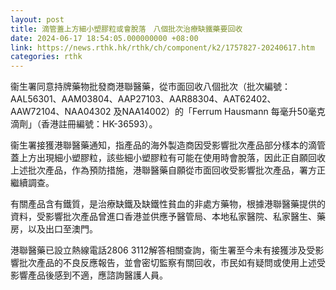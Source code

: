 ```yaml
---
layout: post
title: 滴管蓋上方細小塑膠粒或會脫落　八個批次治療缺鐵藥要回收
date: 2024-06-17 18:54:05.000000000 +08:00
link: https://news.rthk.hk/rthk/ch/component/k2/1757827-20240617.htm
categories: rthk
---
```


衞生署同意持牌藥物批發商港聯醫藥，從市面回收八個批次（批次編號：AAL56301、AAM03804、AAP27103、AAR88304、AAT62402、AAW72104、NAA04302 及NAA14002）的「Ferrum Hausmann 每毫升50毫克滴劑」（香港註冊編號：HK-36593）。

衞生署接獲港聯醫藥通知，指產品的海外製造商因受影響批次產品部分樣本的滴管蓋上方出現細小塑膠粒，該些細小塑膠粒有可能在使用時會脫落，因此正自願回收上述批次產品，作為預防措施，港聯醫藥自願從市面回收受影響批次產品，署方正繼續調查。

有關產品含有鐵質，是治療缺鐵及缺鐵性貧血的非處方藥物，根據港聯醫藥提供的資料，受影響批次產品曾進口香港並供應予醫管局、本地私家醫院、私家醫生、藥房，以及出口至澳門。

港聯醫藥已設立熱線電話2806 3112解答相關查詢，衞生署至今未有接獲涉及受影響批次產品的不良反應報告，並會密切監察有關回收，市民如有疑問或使用上述受影響產品後感到不適，應諮詢醫護人員。
